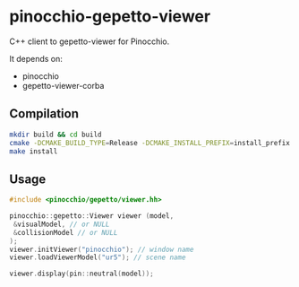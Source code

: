 # pinocchio-gepetto-viewer

C++ client to gepetto-viewer for Pinocchio.

It depends on:
- pinocchio
- gepetto-viewer-corba

## Compilation

```bash
mkdir build && cd build
cmake -DCMAKE_BUILD_TYPE=Release -DCMAKE_INSTALL_PREFIX=install_prefix ..
make install
```

## Usage

```cpp
#include <pinocchio/gepetto/viewer.hh>

pinocchio::gepetto::Viewer viewer (model,
 &visualModel, // or NULL
 &collisionModel // or NULL
);
viewer.initViewer("pinocchio"); // window name
viewer.loadViewerModel("ur5"); // scene name

viewer.display(pin::neutral(model));
```
